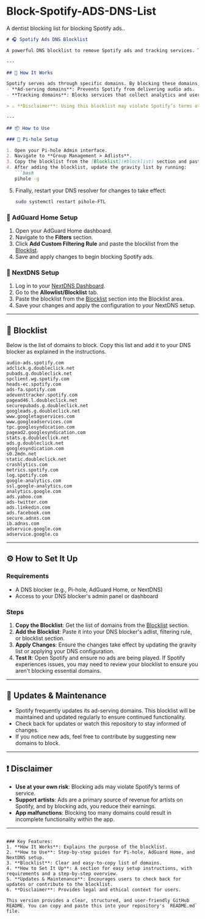 # Block-Spotify-ADS-DNS-List
A dentist blocking list for blocking Spotify ads.. 

```markdown
# 🎧 Spotify Ads DNS Blocklist

A powerful DNS blocklist to remove Spotify ads and tracking services. This list includes domains used by Spotify to deliver audio ads and collect tracking data. By adding this list to your DNS blocker (Pi-hole, AdGuard Home, or NextDNS), you can enjoy a cleaner Spotify experience without interruptions.

---

## 🚀 How It Works

Spotify serves ads through specific domains. By blocking these domains, the ads will not be served, which can result in an ad-free experience. This list focuses on blocking:
- **Ad-serving domains**: Prevents Spotify from delivering audio ads.
- **Tracking domains**: Blocks services that collect analytics and user behavior data.

> ⚠️ **Disclaimer**: Using this blocklist may violate Spotify’s terms of service. Use at your own risk. Blocking too aggressively may cause issues with the app, such as playback problems or incomplete functionality.

---

## 📦 How to Use

### 🔹 Pi-hole Setup

1. Open your Pi-hole Admin interface.
2. Navigate to **Group Management > Adlists**.
3. Copy the blocklist from the [Blocklist](#blocklist) section and paste it as a new entry.
4. After adding the blocklist, update the gravity list by running:
   ```bash
   pihole -g
   ```
5. Finally, restart your DNS resolver for changes to take effect:
   ```bash
   sudo systemctl restart pihole-FTL
   ```

### 🔹 AdGuard Home Setup

1. Open your AdGuard Home dashboard.
2. Navigate to the **Filters** section.
3. Click **Add Custom Filtering Rule** and paste the blocklist from the [Blocklist](#blocklist).
4. Save and apply changes to begin blocking Spotify ads.

### 🔹 NextDNS Setup

1. Log in to your [NextDNS Dashboard](https://my.nextdns.io).
2. Go to the **Allowlist/Blocklist** tab.
3. Paste the blocklist from the [Blocklist](#blocklist) section into the Blocklist area.
4. Save your changes and apply the configuration to your NextDNS setup.

---

## 📜 Blocklist

Below is the list of domains to block. Copy this list and add it to your DNS blocker as explained in the instructions.

```
audio-ads.spotify.com
adclick.g.doubleclick.net
pubads.g.doubleclick.net
spclient.wg.spotify.com
heads-ec.spotify.com
ads-fa.spotify.com
adeventtracker.spotify.com
pagead46.l.doubleclick.net
securepubads.g.doubleclick.net
googleads.g.doubleclick.net
www.googletagservices.com
www.googleadservices.com
tpc.googlesyndication.com
pagead2.googlesyndication.com
stats.g.doubleclick.net
ads.g.doubleclick.net
googlesyndication.com
s0.2mdn.net
static.doubleclick.net
crashlytics.com
metrics.spotify.com
log.spotify.com
google-analytics.com
ssl.google-analytics.com
analytics.google.com
ads.yahoo.com
ads-twitter.com
ads.linkedin.com
ads.facebook.com
secure.adnxs.com
ib.adnxs.com
adservice.google.com
adservice.google.co
```

---

## ⚙️ How to Set It Up

### Requirements
- A DNS blocker (e.g., Pi-hole, AdGuard Home, or NextDNS)
- Access to your DNS blocker's admin panel or dashboard

### Steps
1. **Copy the Blocklist**: Get the list of domains from the [Blocklist](#blocklist) section.
2. **Add the Blocklist**: Paste it into your DNS blocker's adlist, filtering rule, or blocklist section.
3. **Apply Changes**: Ensure the changes take effect by updating the gravity list or applying your DNS configuration.
4. **Test It**: Open Spotify and ensure no ads are being played. If Spotify experiences issues, you may need to review your blocklist to ensure you aren't blocking essential domains.

---

## 🔄 Updates & Maintenance

- Spotify frequently updates its ad-serving domains. This blocklist will be maintained and updated regularly to ensure continued functionality.
- Check back for updates or watch this repository to stay informed of changes.
- If you notice new ads, feel free to contribute by suggesting new domains to block.

---

## ❗ Disclaimer

- **Use at your own risk**: Blocking ads may violate Spotify’s terms of service.
- **Support artists**: Ads are a primary source of revenue for artists on Spotify, and by blocking ads, you reduce their earnings.
- **App malfunctions**: Blocking too many domains could result in incomplete functionality within the app.

---
```

### Key Features:
1. **How It Works**: Explains the purpose of the blocklist.
2. **How to Use**: Step-by-step guides for Pi-hole, AdGuard Home, and NextDNS setup.
3. **Blocklist**: Clear and easy-to-copy list of domains.
4. **How to Set It Up**: A section for easy setup instructions, with requirements and a step-by-step overview.
5. **Updates & Maintenance**: Encourages users to check back for updates or contribute to the blocklist.
6. **Disclaimer**: Provides legal and ethical context for users.

This version provides a clear, structured, and user-friendly GitHub README. You can copy and paste this into your repository's `README.md` file.
